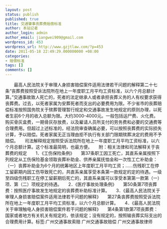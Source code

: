 ```yaml
---
layout: post
status: publish
published: true
title: 交通肇事丧葬费赔偿标准
author: 本站记者
author_login: admin
author_email: jiangwei909@gmail.com
wordpress_id: 453
wordpress_url: http://www.gzjtlaw.com/?p=453
date: 2011-05-18 22:49:29.000000000 +08:00
categories:
- 赔偿标准
tags: []
comments: []
---
```

　　最高人民法院关于审理人身损害赔偿案件适用法律若干问题的解释第二十七条&ldquo;丧葬费按照受诉法院所在地上一年度职工月平均工资标准，以六个月总额计算。&rdquo;交通事故致人死亡的，死者的法定继承人或者承担丧葬义务的人有权要求获得丧葬费。过去，以死者家属为安葬死者而支出的必要费用为限。不少省市的丧葬赔偿标准按照国务院关于殡葬管理暂行规定和交通事故发生地规定的原则办理，以死者生前6个月的收入总额为限。大约3000-4000元。一般包括运尸费、火化费。购买骨灰盒费，一期骨灰存放费，以及雇请人员所支付的劳务费和必要的交通费等合理费用。但超过上述标准的，经法院审查确属必要，可以按照丧葬费的实际损失计算，予以赔偿。死者家属无正当理由拒不执行有关部门限期殡葬决定的费用不予赔偿。　　司法解释规定按照受诉法院所在地上一年度职工月平均工资标准，以六个月总额计算。这个标准最简明，也最方便。　　附：相关法律和司法解释关于丧葬费的规定　　1．《工伤保险条例》　　第37条职工因工死亡，其直系亲属按照下列规定从工伤保险基金领取丧葬补助金、供养亲属抚恤金和一次性工亡补助金：　　（一）丧葬补助金为6个月的统筹地区上年度职工月平均工资；&hellip;&hellip;伤残职工在停工留薪期内因工伤导致死亡的，共直系亲属享受本条第一款规定的定的待遇。一级至四级伤残职工在停工留薪期后死亡的，其直系亲属可以享受本第第一款第（一）项、第（二）项规定的待遇。　　2．《医疗事故处理条例》　　第50条第7项丧葬费：按照医疗事故发生地规定的丧葬费补助标准计算。　　3．《最高人民法院关于审理人身损害赔偿案件适用法律若干问题的解释》　　第27条丧葬费按照受诉法院所在地上一年度职工月平均工资标准，以六个月总额计算。　　4．《最高人民法院关于审理触电人身损害赔偿案件若干问题的解释》　　第4条第1款第7项丧葬费：国家或者地方有关机关有规定的，依该规定；没有规定的，按照输丧葬实际支出的合理费用计算。标签:广州交通事故索赔 广州交通事故赔偿 广州交通事故律师
